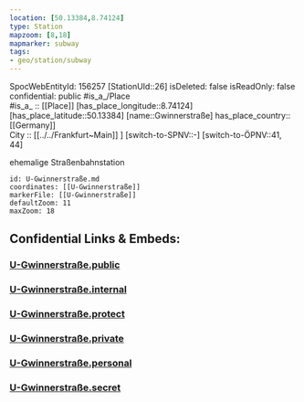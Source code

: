 ```yaml
---
location: [50.13384,8.74124] 
type: Station 
mapzoom: [8,18] 
mapmarker: subway 
tags:
- geo/station/subway
---
```

SpocWebEntityId: 156257
[StationUId::26] 
isDeleted: false
isReadOnly: false
confidential: public
#is_a_/Place  
#is_a_ :: [[Place]] 
[has_place_longitude::8.74124] 
[has_place_latitude::50.13384] 
[name::Gwinnerstraße] 
has_place_country:: [[Germany]]  
City :: [[../../Frankfurt~Main]] ] 
[switch-to-SPNV::-] 
[switch-to-ÖPNV::41, 44] 

ehemalige Straßenbahnstation

```leaflet
id: U-Gwinnerstraße.md
coordinates: [[U-Gwinnerstraße]] 
markerFile: [[U-Gwinnerstraße]] 
defaultZoom: 11 
maxZoom: 18
```


## Confidential Links & Embeds: 

### [U-Gwinnerstraße.public](/_public/\Earth\Continent\Europe\Europe~Central\Germany\Germany~West\Hessen\counties~Hessen\Frankfurt~Main\Stations-FFM~UU-Gwinnerstraße.public.md) 

### [U-Gwinnerstraße.internal](/_internal/\Earth\Continent\Europe\Europe~Central\Germany\Germany~West\Hessen\counties~Hessen\Frankfurt~Main\Stations-FFM~UU-Gwinnerstraße.internal.md) 

### [U-Gwinnerstraße.protect](/_protect/\Earth\Continent\Europe\Europe~Central\Germany\Germany~West\Hessen\counties~Hessen\Frankfurt~Main\Stations-FFM~UU-Gwinnerstraße.protect.md) 

### [U-Gwinnerstraße.private](/_private/\Earth\Continent\Europe\Europe~Central\Germany\Germany~West\Hessen\counties~Hessen\Frankfurt~Main\Stations-FFM~UU-Gwinnerstraße.private.md) 

### [U-Gwinnerstraße.personal](/_personal/\Earth\Continent\Europe\Europe~Central\Germany\Germany~West\Hessen\counties~Hessen\Frankfurt~Main\Stations-FFM~UU-Gwinnerstraße.personal.md) 

### [U-Gwinnerstraße.secret](/_secret/\Earth\Continent\Europe\Europe~Central\Germany\Germany~West\Hessen\counties~Hessen\Frankfurt~Main\Stations-FFM~UU-Gwinnerstraße.secret.md)

